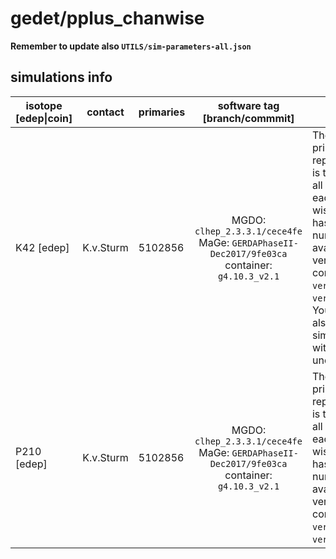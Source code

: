 # gedet/pplus_chanwise
**Remember to update also `UTILS/sim-parameters-all.json`**

## simulations info

| isotope \[edep\|coin\] | contact   | primaries | software tag \[branch/commmit\]                                                              | notes |
| ---------------------- | --------- | --------- | :------------------------------------------------------------------------------------------: | ----- |
| K42 \[edep\]           | K.v.Sturm | 5102856   | MGDO: `clhep_2.3.3.1/cece4fe` MaGe: `GERDAPhaseII-Dec2017/9fe03ca` container: `g4.10.3_v2.1` | The number of primaries reported here is the **total** for all channels, each channel-wise simulation has the max number of available vertices in the corresponding `ver-` file (see `ver/README.md`). You can find also simulations with Decay0 under `dk0/` |
| P210 \[edep\]          | K.v.Sturm | 5102856   | MGDO: `clhep_2.3.3.1/cece4fe` MaGe: `GERDAPhaseII-Dec2017/9fe03ca` container: `g4.10.3_v2.1` | The number of primaries reported here is the **total** for all channels, each channel-wise simulation has the max number of available vertices in the corresponding `ver-` file (see `ver/README.md`) |
